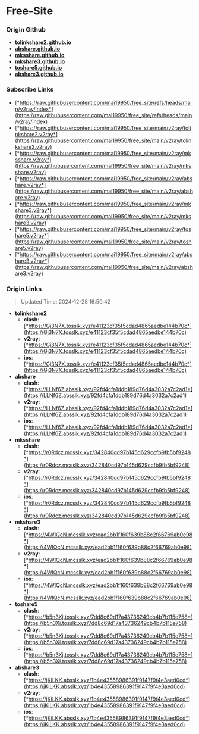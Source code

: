 # Free-Site

### Origin Github

- [**tolinkshare2.github.io**](https://github.com/tolinkshare2/tolinkshare2.github.io)
- [**abshare.github.io**](https://github.com/abshare/abshare.github.io)
- [**mksshare.github.io**](https://github.com/mksshare/mksshare.github.io)
- [**mkshare3.github.io**](https://github.com/mkshare3/mkshare3.github.io)
- [**toshare5.github.io**](https://github.com/toshare5/toshare5.github.io)
- [**abshare3.github.io**](https://github.com/abshare3/abshare3.github.io)

### Subscribe Links

- [*https://raw.githubusercontent.com/mai19950/free_site/refs/heads/main/v2ray/index*](https://raw.githubusercontent.com/mai19950/free_site/refs/heads/main/v2ray/index)
- [*https://raw.githubusercontent.com/mai19950/free_site/main/v2ray/tolinkshare2.v2ray*](https://raw.githubusercontent.com/mai19950/free_site/main/v2ray/tolinkshare2.v2ray)
- [*https://raw.githubusercontent.com/mai19950/free_site/main/v2ray/mksshare.v2ray*](https://raw.githubusercontent.com/mai19950/free_site/main/v2ray/mksshare.v2ray)
- [*https://raw.githubusercontent.com/mai19950/free_site/main/v2ray/abshare.v2ray*](https://raw.githubusercontent.com/mai19950/free_site/main/v2ray/abshare.v2ray)
- [*https://raw.githubusercontent.com/mai19950/free_site/main/v2ray/mkshare3.v2ray*](https://raw.githubusercontent.com/mai19950/free_site/main/v2ray/mkshare3.v2ray)
- [*https://raw.githubusercontent.com/mai19950/free_site/main/v2ray/toshare5.v2ray*](https://raw.githubusercontent.com/mai19950/free_site/main/v2ray/toshare5.v2ray)
- [*https://raw.githubusercontent.com/mai19950/free_site/main/v2ray/abshare3.v2ray*](https://raw.githubusercontent.com/mai19950/free_site/main/v2ray/abshare3.v2ray)

### Origin Links

> Updated Time: 2024-12-28 16:50:42

- **tolinkshare2**
  - **clash**: [*https://Gj3N7X.tosslk.xyz/e41123cf35f5cdad4865aedbe144b70c*](https://Gj3N7X.tosslk.xyz/e41123cf35f5cdad4865aedbe144b70c)
  - **v2ray**: [*https://Gj3N7X.tosslk.xyz/e41123cf35f5cdad4865aedbe144b70c*](https://Gj3N7X.tosslk.xyz/e41123cf35f5cdad4865aedbe144b70c)
  - **ios**: [*https://Gj3N7X.tosslk.xyz/e41123cf35f5cdad4865aedbe144b70c*](https://Gj3N7X.tosslk.xyz/e41123cf35f5cdad4865aedbe144b70c)
- **abshare**
  - **clash**: [*https://LLNf6Z.absslk.xyz/92fd4cfa1ddb189d76d4a3032a7c2ad1*](https://LLNf6Z.absslk.xyz/92fd4cfa1ddb189d76d4a3032a7c2ad1)
  - **v2ray**: [*https://LLNf6Z.absslk.xyz/92fd4cfa1ddb189d76d4a3032a7c2ad1*](https://LLNf6Z.absslk.xyz/92fd4cfa1ddb189d76d4a3032a7c2ad1)
  - **ios**: [*https://LLNf6Z.absslk.xyz/92fd4cfa1ddb189d76d4a3032a7c2ad1*](https://LLNf6Z.absslk.xyz/92fd4cfa1ddb189d76d4a3032a7c2ad1)
- **mksshare**
  - **clash**: [*https://r0Rdcz.mcsslk.xyz/342840cd97b145d629ccfb9fb5bf9248*](https://r0Rdcz.mcsslk.xyz/342840cd97b145d629ccfb9fb5bf9248)
  - **v2ray**: [*https://r0Rdcz.mcsslk.xyz/342840cd97b145d629ccfb9fb5bf9248*](https://r0Rdcz.mcsslk.xyz/342840cd97b145d629ccfb9fb5bf9248)
  - **ios**: [*https://r0Rdcz.mcsslk.xyz/342840cd97b145d629ccfb9fb5bf9248*](https://r0Rdcz.mcsslk.xyz/342840cd97b145d629ccfb9fb5bf9248)
- **mkshare3**
  - **clash**: [*https://4WIQcN.mcsslk.xyz/ead2bb1f160f639b88c2f66769ab0e98*](https://4WIQcN.mcsslk.xyz/ead2bb1f160f639b88c2f66769ab0e98)
  - **v2ray**: [*https://4WIQcN.mcsslk.xyz/ead2bb1f160f639b88c2f66769ab0e98*](https://4WIQcN.mcsslk.xyz/ead2bb1f160f639b88c2f66769ab0e98)
  - **ios**: [*https://4WIQcN.mcsslk.xyz/ead2bb1f160f639b88c2f66769ab0e98*](https://4WIQcN.mcsslk.xyz/ead2bb1f160f639b88c2f66769ab0e98)
- **toshare5**
  - **clash**: [*https://b5n3Xj.tosslk.xyz/7dd8c69d17a43736249cb4b7b115e758*](https://b5n3Xj.tosslk.xyz/7dd8c69d17a43736249cb4b7b115e758)
  - **v2ray**: [*https://b5n3Xj.tosslk.xyz/7dd8c69d17a43736249cb4b7b115e758*](https://b5n3Xj.tosslk.xyz/7dd8c69d17a43736249cb4b7b115e758)
  - **ios**: [*https://b5n3Xj.tosslk.xyz/7dd8c69d17a43736249cb4b7b115e758*](https://b5n3Xj.tosslk.xyz/7dd8c69d17a43736249cb4b7b115e758)
- **abshare3**
  - **clash**: [*https://jKiLKK.absslk.xyz/1b4e43558986391f9147f9f4e3aed0cd*](https://jKiLKK.absslk.xyz/1b4e43558986391f9147f9f4e3aed0cd)
  - **v2ray**: [*https://jKiLKK.absslk.xyz/1b4e43558986391f9147f9f4e3aed0cd*](https://jKiLKK.absslk.xyz/1b4e43558986391f9147f9f4e3aed0cd)
  - **ios**: [*https://jKiLKK.absslk.xyz/1b4e43558986391f9147f9f4e3aed0cd*](https://jKiLKK.absslk.xyz/1b4e43558986391f9147f9f4e3aed0cd)
